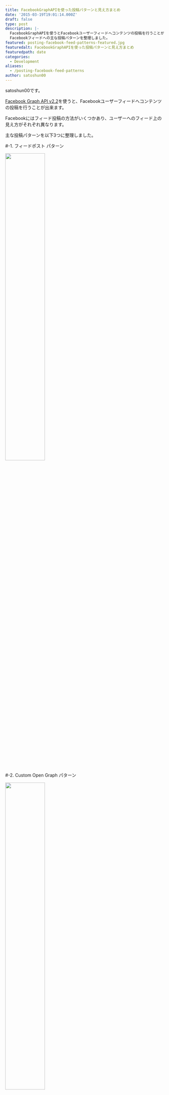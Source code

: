 ```yaml
---
title: FacebookGraphAPIを使った投稿パターンと見え方まとめ
date: '2015-03-19T19:01:14.000Z'
draft: false
type: post
description: |-
  FacebookGraphAPIを使うとFacebookユーザーフィードへコンテンツの投稿を行うことが出来ます。
  Facebookフィードへの主な投稿パターンを整理しました。
featured: posting-facebook-feed-patterns-featured.jpg
featuredalt: FacebookGraphAPIを使った投稿パターンと見え方まとめ
featuredpath: date
categories:
  - Development
aliases:
  - /posting-facebook-feed-patterns
author: satoshun00
---
```


satoshun00です。

[Facebook Graph API v2.2](https://developers.facebook.com/docs/graph-api)を使うと、Facebookユーザーフィードへコンテンツの投稿を行うことが出来ます。

Facebookにはフィード投稿の方法がいくつかあり、ユーザーへのフィード上の見え方がそれぞれ異なります。

主な投稿パターンを以下3つに整理しました。

\#-1. フィードポスト パターン

<img src="/img/2015/03/posting-facebook-feed-patterns-5.png" width="50%" />


\#-2. Custom Open Graph パターン

<img src="/img/2015/03/posting-facebook-feed-patterns-13.png" width="50%" />

\#-3. Common Open Graph パターン

<img src="/img/2015/03/posting-facebook-feed-patterns-15.png" width="50%" />

※この記事では実装・SDKの利用には触れていません

<!--more-->

# \#-1. フィードポスト パターン

ブログ記事やWebサイトの一般的なシェアはこれが簡単でよいでしょう。

APIドキュメント: [POST /v2.2/me/feed](https://developers.facebook.com/docs/graph-api/reference/v2.2/user/feed#publish)

この方法では以下２種類の表示を得ることが出来ます。

- アクションリンク付き表示
- 場所・タグ付け表示

(「アクションリンク付き表示」と「場所・タグ付け表示」を共存させることが出来ませんでした(※理由は要調査))

## \#1-a. アクションリンク付き表示

「いいね！」「コメント」の横に、「今すぐダウンロード！ (AppStoreへのリンク)」のようなリンク(アクションリンク)を追加できます。

APIリクエスト例:

![アクションリンク付き表示-APIリクエスト例](/img/2015/03/posting-facebook-feed-patterns-4.png)

表示:

![アクションリンク付き表示-表示](/img/2015/03/posting-facebook-feed-patterns-5.png)

## \#1-b. 場所・タグ付け表示

投稿に関連するFacebookページ(場所)やユーザー(フレンド)をタグ付け出来ます。

APIリクエスト例:

![場所・タグ付け表示-APIリクエスト例](/img/2015/03/posting-facebook-feed-patterns-6.png)

表示:

![場所・タグ付け表示-表示](/img/2015/03/posting-facebook-feed-patterns-7.png)

投稿にはpublish_actionsの権限が必要です※[後述](#publish_actions)

# \#-2. Custom Open Graph パターン

Facebookでは[オープングラフ](https://developers.facebook.com/docs/sharing/opengraph)の機能により、ユーザーのアプリ上での行動を表現する事が出来ます。

> ◯◯ さんが △△ で □□ を ×× しました。

このセンテンスの集まりとつながりをFacebookではOpen Graphと読んでいます。

- アクター: 行動の主体となるユーザー
- アプリ: あなたの開発したアプリ
- オブジェクト: アクターの行動の対象
- アクション: アクターの行動
- ストーリー: オブジェクトとアクションを組み合わせたセンテンス

Open Graphにおいて開発者は_オブジェクト_・_アクション_・_ストーリー_を独自に定義出来ます。

![Custom Open Graph パターン-例](/img/2015/03/posting-facebook-feed-patterns-8.png)

では、実際に[やきそば弁当](https://www.maruchan.co.jp/products/search/42.html)を食べるストーリーを作成してみます。

※あらかじめ[デベロッパーページ](https://developers.facebook.com/apps/)よりアプリケーションの作成を行って下さい

## a. 名前空間の設定

**MyApp > Settings**

namespaceに`satoshun-test`を設定します。

## b. オブジェクトの定義(やきそば弁当)

**MyApp > Open Graph > Object Types > Add Object Type**

`yakisoba_bento`オブジェクトを作成します。

## c. アクションの定義(食べる)

**MyApp > Open Graph > Action Types > Add Action Type**

`eat`アクションを作成します。

詳細設定より、Capabilitiesを変更します。

- Tags: フレンドのタグ付けを許可します
- UserMessages: アクションの投稿時にユーザー入力のメッセージを許可します
- UserGeneratedPhoto: アクションの投稿時にユーザーの画像アップロードを許可します
- Place: 場所のタグ付けを許可します
- Explicitly Shared: 明示的なシェアを有効にします(※[後述](#explicit_share))

![Custom Open Graph パターン-アクションの定義-Capabilities](/img/2015/03/posting-facebook-feed-patterns-9.png)

## d. ストーリーの定義(やきそば弁当を食べる)

**MyApp > Open Graph > Stories > Add Custom Story**

アクションに`Eat`、オブジェクトに`Yakisoba Bento`を選択します。

**MyApp > Open Graph > Stories > Edit Attachments**

レイアウトと説明(キャプション)を設定します。

キャプションにはオブジェクトのプロパティを挿入できます。

![Custom Open Graph パターン-ストーリーの定義-Edit Attachments](/img/2015/03/posting-facebook-feed-patterns-10.png)

## e. センテンスの翻訳

今のストーリーのままでは全て英語の表記になってしまうため、翻訳を行います。

**MyApp > Localize > Translate Open Graph Story**

必要に応じてセンテンスを翻訳します。

![Custom Open Graph パターン-センテンスの翻訳](/img/2015/03/posting-facebook-feed-patterns-11.png)

※１つのストーリーに対し、翻訳すべきセンテンスが１００以上あり、管理が大変そうです…

## g. 投稿する

APIリクエスト例:

![Custom Open Graph パターン-投稿する-APIリクエスト例](/img/2015/03/posting-facebook-feed-patterns-12.png)

ユーザーのフィードにこのアクションを流すには、`fb:explicitly_shared`(明示的なシェア※[後述](#explicit_share))を`true`にする必要があります。

`yakisoba_bento`フィールドにはOpen GraphオブジェクトへのURLを指定します。

Open GraphオブジェクトはOGP準拠のHTMLコンテンツである必要があります。

(参考: [BasicなOGPタグ](https://developers.facebook.com/docs/sharing/webmasters#basic)、[OGPのデバッガー(Facebook公式)](https://developers.facebook.com/tools/debug/og/object/))

```yakisobabento.html
<!DOCTYPE html>
<html>
<head>
    <meta charset="utf-8">
    <meta http-equiv="X-UA-Compatible" content="IE=edge">
    <title></title>
    <meta property="fb:app_id" content="450643005091501" /> 
    <!-- og:typeは {namespace}:{Object}の形式 -->
    <meta property="og:type" content="satoshun-test:yakisoba_bento" /> 
    <meta property="og:url" content="https://s3-ap-northeast-1.amazonaws.com/yakisobabentos/yakisobabento.html" /> 
    <meta property="og:title" content="タイトル" /> 
    <meta property="og:image" content="https://s3-ap-northeast-1.amazonaws.com/yakisobabentos/yakisoba.jpeg" /> 
    <meta property="og:description" content="説明文" />
    <meta property="og:site_name" content="サイト名" />
</head>
<body>
    おいしいお
</body>
</html>
```

表示:

![Custom Open Graph パターン-投稿する-表示](/img/2015/03/posting-facebook-feed-patterns-13.png)

## ※審査に関して

Custom Open Graph パターンで作成したオリジナルのアクションは、プロダクション環境で運用する場合、Facebookによる審査が必要になります。

審査開始前に、作成したアイテムを審査対象に追加するのを忘れないようにして下さい。

(Facebookフィードへの投稿にはpublish_actionsの権限が必要なため、どのみち審査を受ける必要はあります)

# \#-3. Common Open Graph パターン

FacebookGraphAPIにはあらかじめいくつかの定義済みオブジェクトとアクションが用意されています。

Custom Open Graph パターンに比べ、オブジェクトの管理と翻訳にかかるコストをおさえられたり、審査の項目が少なくなったりするなどのメリットがあります。

(参考: [定義済みセットの一覧が見られます](https://developers.facebook.com/docs/reference/opengraph))

「動画を観る」アクションを投稿してみます。

`video.watches`APIリクエスト例:

![Open Graph パターン-APIリクエスト例](/img/2015/03/posting-facebook-feed-patterns-14.png)

ユーザーのフィードにこのアクションを流すには、`fb:explicitly_shared`(明示的なシェア※[後述](#explicit_share))を`true`にする必要があります。

`video`フィールドにはOpen GraphオブジェクトへのURLを指定します。

Open GraphオブジェクトはOGP準拠のHTMLコンテンツである必要があります。

(参考: [BasicなOGPタグ](https://developers.facebook.com/docs/sharing/webmasters#basic)、[OGPのデバッガー(Facebook公式)](https://developers.facebook.com/tools/debug/og/object/))

```video.html
<!DOCTYPE html>
<html>
<head>
    <meta charset="utf-8">
    <meta http-equiv="X-UA-Compatible" content="IE=edge">
    <title></title>
    <meta property="fb:app_id" content="450643005091501" /> 
    <meta property="og:type" content="video.movie" /> 
    <meta property="og:url" content="https://www.youtube.com/watch?v=CeNTHATp5eU&list=FLw1_5CLspYMVjEjQ2GSjWaw" /> 
</head>
<body>
    
</body>
</html>
```

`video.watches`表示:

![Common Open Graph パターン-表示](/img/2015/03/posting-facebook-feed-patterns-15.png)

# publish_actionsパーミッション <a id="publish_actions"></a>

今回のようにAPIコールでユーザーのタイムラインへ投稿を行う場合、"publish_actions"のパーミッションが必要です。

アプリが"publish_actions"のパーミッションをユーザーに要求するにはFacebookの審査が必要です。(参考: https://snowadays.jp/2014/05/2762)

※ただし、Share Dialogを使えば"publish_actions"のパーミッションなしで、アクションの投稿が可能です

# Explicit share(明示的なシェア) <a id="explicit_share"></a>

Explicit share(明示的なシェア)とは、ユーザーがダイアログ等を使って明示的に投稿することを指します。

反対にImplicit share(暗黙的なシェア)とは音楽プレイヤーでいま聴いている曲をシェアし続けるような、アプリのフロー上でシェアを行うことを指します。

昨年からFacebookはスパム対策の一環としてImplicit shareを非推奨とし、ユーザーのタイムライン上に出ないようにしています。(参考: https://developers.facebook.com/blog/post/2014/05/27/more-control-with-sharing/)

ユーザータイムラインへの投稿を行いたい場合はExplicit shareを使いましょうという話です。

# Pre-fill問題について

[Facebookプラットフォームポリシー](https://developers.facebook.com/docs/apps/review/prefill)によれば:

> Pre-fill the user message parameter with any content the user didn't enter themselves, even if they can edit or delete that content before sharing.

ユーザーがシェアする文章に、あらかじめ何かしらの文章が入力されていてはならないとのことです。

![Pre-fill問題について](/img/2015/03/posting-facebook-feed-patterns-16.png)
赤枠で囲った部分にユーザーが入力した内容の文章以外のものを挿入しないよう注意して下さい。
